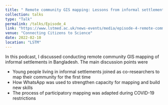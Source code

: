 ```yaml
---
title: " Remote community GIS mapping: Lessons from informal settlements in Bangladesh"
collection: talks
type: "Talk"
permalink: /talks/Episode_4
link: "https://www.lstmed.ac.uk/news-events/media/episode-4-remote-community-gis-mapping-lessons-from-informal-settlements-in"
venue: "Connecting Citizens to Science"
date: 2022-02-10
location: "LSTM"
---
```

In this podcast, I discussed conducting remote community GIS mapping of informal settlements in Bangladesh. The main discussion points were 

- Young people living in informal settlements joined as co-researchers to map their community for the first time
- How WhatsApp was used to strengthen capacity for mapping and build new skills
- The process of participatory mapping was adapted during COVID-19 restrictions

